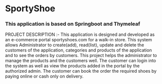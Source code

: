 # SportyShoe

### This application is based on Springboot and Thymeleaf 


PROJECT DESCRIPTION :-
This application is designed and developed as an e-commerce portal sportyshoes.com for a walk-in store. This system allows Administrator to create(add), read(list), update and delete the customers of the application, categories and products of the application and to see the orders by customers. This project helps the administrator to manage the products and the customers well. The customer can login into the system as well as view the products added in the portal by the authorized admin. The customer can book the order the required shoes by paying online or cash only on delivery.
